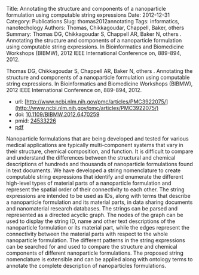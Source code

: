 Title: Annotating the structure and components of a nanoparticle formulation using computable string expressions
Date: 2012-12-31
Category: Publications
Slug: thomas2012annotating
Tags: informatics, nanotechology
Authors: Thomas, Chikkagoudar, Chappell, Baker, others
Summary: Thomas DG, Chikkagoudar S, Chappell AR, Baker N, others . Annotating the structure and components of a nanoparticle formulation using computable string expressions. In Bioinformatics and Biomedicine Workshops (BIBMW), 2012 IEEE International Conference on, 889-894, 2012.

Thomas DG, Chikkagoudar S, Chappell AR, Baker N, others . Annotating the structure and components of a nanoparticle formulation using computable string expressions. In Bioinformatics and Biomedicine Workshops (BIBMW), 2012 IEEE International Conference on, 889-894, 2012.

* url: [http://www.ncbi.nlm.nih.gov/pmc/articles/PMC3922075/](http://www.ncbi.nlm.nih.gov/pmc/articles/PMC3922075/)
* doi: [10.1109/BIBMW.2012.6470259](http://dx.doi.org/10.1109/BIBMW.2012.6470259)
* pmid: [24533226](http://www.ncbi.nlm.nih.gov/pubmed/24533226)
* [pdf](http://sobolevnrm.github.io/papers/thomas2012annotating.pdf)

Nanoparticle formulations that are being developed and tested for various medical applications are typically multi-component systems that vary in their structure, chemical composition, and function. It is difficult to compare and understand the differences between the structural and chemical descriptions of hundreds and thousands of nanoparticle formulations found in text documents. We have developed a string nomenclature to create computable string expressions that identify and enumerate the different high-level types of material parts of a nanoparticle formulation and represent the spatial order of their connectivity to each other. The string expressions are intended to be used as IDs, along with terms that describe a nanoparticle formulation and its material parts, in data sharing documents and nanomaterial research databases. The strings can be parsed and represented as a directed acyclic graph. The nodes of the graph can be used to display the string ID, name and other text descriptions of the nanoparticle formulation or its material part, while the edges represent the connectivity between the material parts with respect to the whole nanoparticle formulation. The different patterns in the string expressions can be searched for and used to compare the structure and chemical components of different nanoparticle formulations. The proposed string nomenclature is extensible and can be applied along with ontology terms to annotate the complete description of nanoparticles formulations.

